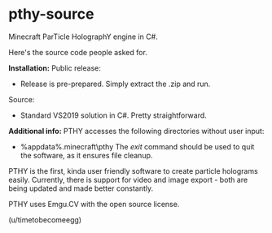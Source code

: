# pthy-source
Minecraft ParTicle HolographY engine in C#.

Here's the source code people asked for.

**Installation:**
  Public release:
   - Release is pre-prepared. Simply extract the .zip and run.

  Source:
   - Standard VS2019 solution in C#. Pretty straightforward.

**Additional info:**
  PTHY accesses the following directories without user input:
   - %appdata%\.minecraft\pthy
   The *exit* command should be used to quit the software, as it ensures file cleanup.
   
PTHY is the first, kinda user friendly software to create particle holograms easily.
Currently, there is support for video and image export - both are being updated and made better constantly.

PTHY uses Emgu.CV with the open source license. 

(u/timetobecomeegg)
